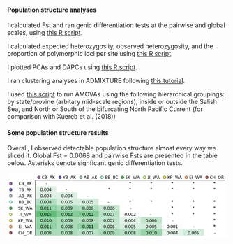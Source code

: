 #### Population structure analyses

I calculated Fst and ran genic differentiation tests at the pairwise and global scales, using [this R script](https://github.com/nclowell/SeaCukes/blob/master/3_pop_structure_analyses/FST_and_genic_diff_tests.R).

I calculated expected heterozygosity, observed heterozygosity, and the proportion of polymorphic loci per site using [this R script](https://github.com/nclowell/SeaCukes/blob/master/3_pop_structure_analyses/get_He_Ho_propPolym_fromGP.R).

I plotted PCAs and DAPCs using [this R script](https://github.com/nclowell/SeaCukes/blob/master/3_pop_structure_analyses/PCA_and_DAPC.R).

I ran clustering analyses in ADMIXTURE following [this tutorial](https://speciationgenomics.github.io/ADMIXTURE/).

I used [this script](https://github.com/nclowell/RAD_sea_cucumbers/blob/master/3_pop_structure_analyses/amova.R) to run AMOVAs using the following hierarchical groupings: by state/provine (arbitary mid-scale regions), inside or outside the Salish Sea, and North or South of the bifurcating North Pacific Current (for comparison with Xuereb et al. (2018))

#### Some population structure results

Overall, I observed detectable population structure almost every way we sliced it. Global Fst = 0.0068 and pairwise Fsts are presented in the table below. Asterisks denote signficant genic differentiation tests.

![fst](https://github.com/nclowell/RAD_sea_cucumbers/blob/master/imgs/pairwise_fst_table.PNG?raw=true)
